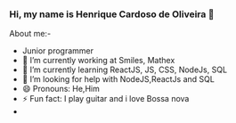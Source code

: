 ### Hi, my name is Henrique Cardoso de Oliveira 👋

About me:-

- Junior programmer
- 🔭 I’m currently working at Smiles, Mathex
- 🌱 I’m currently learning ReactJS, JS, CSS, NodeJs, SQL
- 🤔 I’m looking for help with NodeJS,ReactJs and SQL
- 😄 Pronouns: He,Him
- ⚡ Fun fact: I play guitar and i love Bossa nova
- 

